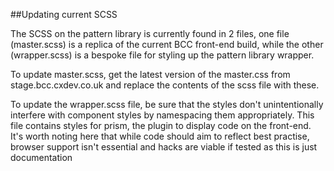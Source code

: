 ##Updating current SCSS

The SCSS on the pattern library is currently found in 2 files, one file (master.scss) is a replica of the current BCC front-end build, while the other (wrapper.scss) is a bespoke file for styling up the pattern library wrapper.

To update master.scss, get the latest version of the master.css from stage.bcc.cxdev.co.uk and replace the contents of the scss file with these.

To update the wrapper.scss file, be sure that the styles don't unintentionally interfere with component styles by namespacing them appropriately. This file contains styles for prism, the plugin to display code on the front-end. It's worth noting here that while code should aim to reflect best practise, browser support isn't essential and hacks are viable if tested as this is just documentation
